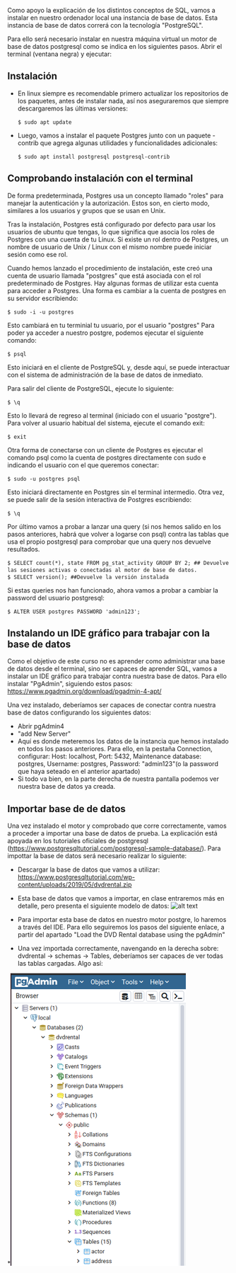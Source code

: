 Como apoyo la explicación de los distintos conceptos de SQL, vamos a instalar en nuestro ordenador local una instancia de base de datos. Esta instancia de base de datos correrá con la tecnología "PostgreSQL". 

Para ello será necesario instalar en nuestra máquina virtual un motor de base de datos postgresql como se indica en los siguientes pasos. Abrir el terminal (ventana negra) y ejecutar:
## Instalación
- En linux siempre es recomendable primero actualizar los repositorios de los paquetes, antes de instalar nada, así nos aseguraremos que siempre descargaremos las últimas versiones:
    ```
    $ sudo apt update
    ```
- Luego, vamos a instalar el paquete Postgres junto con un paquete -contrib que agrega algunas utilidades y funcionalidades adicionales:
    ```
    $ sudo apt install postgresql postgresql-contrib
    ```
## Comprobando instalación con el terminal
De forma predeterminada, Postgres usa un concepto llamado "roles" para manejar la autenticación y la autorización. Estos son, en cierto modo, similares a los usuarios y grupos que se usan en Unix.

Tras la instalación, Postgres está configurado por defecto para usar los usuarios de ubuntu que tengas, lo que significa que asocia los roles de Postgres con una cuenta de tu Linux. Si existe un rol dentro de Postgres, un nombre de usuario de Unix / Linux con el mismo nombre puede iniciar sesión como ese rol.

Cuando hemos lanzado el procedimiento de instalación, este creó una cuenta de usuario llamada "postgres" que está asociada con el rol predeterminado de Postgres. Hay algunas formas de utilizar esta cuenta para acceder a Postgres. Una forma es cambiar a la cuenta de postgres en su servidor escribiendo:
```
$ sudo -i -u postgres
```
Esto cambiará en tu terminial tu usuario, por el usuario "postgres"
Para poder ya acceder a nuestro postgre, podemos ejecutar el siguiente comando:
```
$ psql
```
Esto iniciará en el cliente de PostgreSQL y, desde aquí, se puede interactuar con el sistema de administración de la base de datos de inmediato.

Para salir del cliente de PostgreSQL, ejecute lo siguiente:
```
$ \q
```


Esto lo llevará de regreso al terminal (iniciado con el usuario "postgre"). Para volver al usuario habitual del sistema, ejecute el comando exit:
```
$ exit
```
 
Otra forma de conectarse con un cliente de Postgres es ejecutar el comando psql como la cuenta de postgres directamente con sudo e indicando el usuario con el que queremos conectar:
```
$ sudo -u postgres psql
```
Esto iniciará directamente en Postgres sin el terminal intermedio. Otra vez, se puede salir de la sesión interactiva de Postgres escribiendo:
```
$ \q
```

Por último vamos a probar a lanzar una query (si nos hemos salido en los pasos anteriores, habrá que volver a logarse con psql) contra las tablas que usa el propio postgresql para comprobar que una query nos devuelve resultados.
```
$ SELECT count(*), state FROM pg_stat_activity GROUP BY 2; ## Devuelve las sesiones activas o conectadas al motor de base de datos.
$ SELECT version(); ##Devuelve la versión instalada
```

Si estas queries nos han funcionado, ahora vamos a probar a cambiar la password del usuario postgresql:
```
$ ALTER USER postgres PASSWORD 'admin123';
```

## Instalando un IDE gráfico para trabajar con la base de datos

Como el objetivo de este curso no es aprender como administrar una base de datos desde el terminal, sino ser capaces de aprender SQL, vamos a instalar un IDE gráfico para trabajar contra nuestra base de datos. Para ello instalar "PgAdmin", siguiendo estos pasos: 
https://www.pgadmin.org/download/pgadmin-4-apt/

Una vez instalado, deberíamos ser capaces de conectar contra nuestra base de datos configurando los siguientes datos:
- Abrir pgAdmin4
- "add New Server"
- Aquí es donde meteremos los datos de la instancia que hemos instalado en todos los pasos anteriores. Para ello, en la pestaña Connection, configurar: Host: localhost, Port: 5432, Maintenance database: postgres, Username: postgres, Password: "admin123"(o la password que haya seteado en el anterior apartado)
- Si todo va bien, en la parte derecha de nuestra pantalla podemos ver nuestra base de datos ya creada.

## Importar base de de datos
Una vez instalado el motor y comprobado que corre correctamente, vamos a proceder a importar una base de datos de prueba. La explicación está apoyada en los tutoriales oficiales de postgresql (https://www.postgresqltutorial.com/postgresql-sample-database/). Para impottar la base de datos será necesario realizar lo siguiente:
- Descargar la base de datos que vamos a utilizar: https://www.postgresqltutorial.com/wp-content/uploads/2019/05/dvdrental.zip


- Esta base de datos que vamos a importar, en clase entraremos más en detalle, pero presenta el siguiente modelo de datos:
![alt text](https://www.postgresqltutorial.com/wp-content/uploads/2018/03/dvd-rental-sample-database-diagram.png)


- Para importar esta base de datos en nuestro motor postgre, lo haremos a través del IDE. Para ello seguiremos los pasos del siguiente enlace, a partir del apartado "Load the DVD Rental database using the pgAdmin"

- Una vez importada correctamente, navengando en la derecha sobre: dvdrental -> schemas -> Tables, deberíamos ser capaces de ver todas las tablas cargadas. Algo así:

*![alt text](https://raw.githubusercontent.com/AgustinICAI/CursoCeroMBD/master/images/BaseDatosCargada.png)



